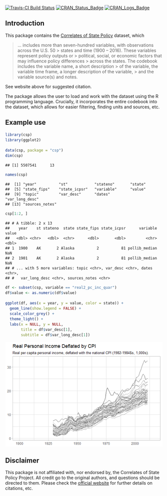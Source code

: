 [![Travis-CI Build Status](https://travis-ci.org/expersso/csp.svg?branch=master)](https://travis-ci.org/expersso/csp) [![CRAN\_Status\_Badge](http://www.r-pkg.org/badges/version/csp)](https://cran.r-project.org/package=csp) [![CRAN\_Logs\_Badge](http://cranlogs.r-pkg.org/badges/grand-total/csp)](https://cran.r-project.org/package=csp)

Introduction
------------

This package contains the [Correlates of State Policy](http://ippsr.msu.edu/public-policy/correlates-state-policy) dataset, which

> ... includes more than seven-hundred variables, with observations across the U.S. 50 &gt; states and time (1900 – 2016). These variables represent policy outputs or &gt; political, social, or economic factors that may influence policy differences &gt; across the states. The codebook includes the variable name, a short description &gt; of the variable, the variable time frame, a longer description of the variable, &gt; and the variable source(s) and notes.

See website above for suggested citation.

The package allows the user to load and work with the dataset using the R programming language. Crucially, it incorporates the entire codebook into the dataset, which allows for easier filtering, finding units and sources, etc.

Example use
-----------

``` r
library(csp)
library(ggplot2)

data(csp, package = "csp")
dim(csp)
```

    ## [1] 5507541      13

``` r
names(csp)
```

    ##  [1] "year"          "st"            "stateno"       "state"        
    ##  [5] "state_fips"    "state_icpsr"   "variable"      "value"        
    ##  [9] "topic"         "var_desc"      "dates"         "var_long_desc"
    ## [13] "sources_notes"

``` r
csp[1:2, ]
```

    ## # A tibble: 2 x 13
    ##    year    st stateno  state state_fips state_icpsr      variable value
    ##   <dbl> <chr>   <dbl>  <chr>      <dbl>       <dbl>         <chr> <dbl>
    ## 1  1900    AK       2 Alaska          2          81 pollib_median   NaN
    ## 2  1901    AK       2 Alaska          2          81 pollib_median   NaN
    ## # ... with 5 more variables: topic <chr>, var_desc <chr>, dates <chr>,
    ## #   var_long_desc <chr>, sources_notes <chr>

``` r
df <- subset(csp, variable == "real2_pc_inc_quar")
df$value <- as.numeric(df$value)

ggplot(df, aes(x = year, y = value, color = state)) +
  geom_line(show.legend = FALSE) +
  scale_color_grey() +
  theme_light() +
  labs(x = NULL, y = NULL,
       title = df$var_desc[1],
       subtitle = df$var_long_desc[1])
```

![](README_files/figure-markdown_github/unnamed-chunk-2-1.png)

Disclaimer
----------

This package is not affiliated with, nor endorsed by, the Correlates of State Policy Project. All credit go to the original authors, and questions should be directed to them. Please check the [official website](http://ippsr.msu.edu/public-policy/correlates-state-policy) for further details on citations, etc.
